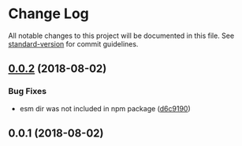 # Change Log

All notable changes to this project will be documented in this file. See [standard-version](https://github.com/conventional-changelog/standard-version) for commit guidelines.

<a name="0.0.2"></a>
## [0.0.2](https://github.com/yesmeck/react-full-viewport/compare/v0.0.1...v0.0.2) (2018-08-02)


### Bug Fixes

* esm dir was not included in npm package ([d6c9190](https://github.com/yesmeck/react-full-viewport/commit/d6c9190))



<a name="0.0.1"></a>
## 0.0.1 (2018-08-02)
